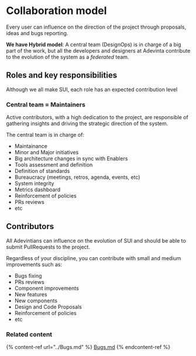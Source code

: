 # Collaboration model

Every user can influence on the direction of the project through proposals, ideas and bugs reporting.

**We have Hybrid model**: A central team (DesignOps) is in charge of a big part of the work, but all the developers and designers at Adevinta contribute to the evolution of the system as a _federated_ team.

## Roles and key responsibilities

Although we all make SUI, each role has an expected contribution level

### Central team = Maintainers

Active contributors, with a high dedication to the project, are responsible of gathering insights and driving the strategic direction of the system.

The central team is in charge of:

* Maintainance
* Minor and Major initiatives
* Big architecture changes in sync with Enablers
* Tools assessment and definition
* Definition of standards
* Bureaucracy (meetings, retros, agenda, events, etc)
* System integrity
* Metrics dashboard
* Reinforcement of policies
* PRs reviews
* etc

## Contributors

All Adevintians can influence on the evolution of SUI and should be able to submit PullRequests to the project.

Regardless of your discipline, you can contribute with small and medium improvements such as:

* Bugs fixing
* PRs reviews
* Component improvements
* New features
* New components
* Design and Code Proposals
* Reinforcement of policies
* etc

### Related content

{% content-ref url="../Bugs.md" %}
[Bugs.md](../Bugs.md)
{% endcontent-ref %}
